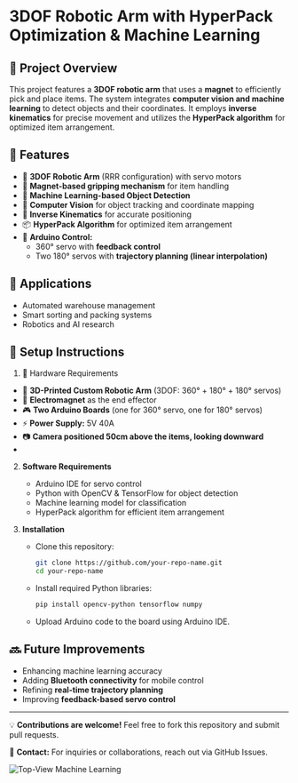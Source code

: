 # **3DOF Robotic Arm with HyperPack Optimization & Machine Learning**

## 📌 Project Overview  
This project features a **3DOF robotic arm** that uses a **magnet** to efficiently pick and place items. The system integrates **computer vision and machine learning** to detect objects and their coordinates. It employs **inverse kinematics** for precise movement and utilizes the **HyperPack algorithm** for optimized item arrangement.  

## 🚀 Features  
- 🔧 **3DOF Robotic Arm** (RRR configuration) with servo motors  
- 🧲 **Magnet-based gripping mechanism** for item handling  
- 🤖 **Machine Learning-based Object Detection**  
- 🎯 **Computer Vision** for object tracking and coordinate mapping  
- 🔢 **Inverse Kinematics** for accurate positioning  
- 📦 **HyperPack Algorithm** for optimized item arrangement  
- 🔄 **Arduino Control:**
  - 360° servo with **feedback control**  
  - Two 180° servos with **trajectory planning (linear interpolation)**  

## 🎯 Applications  
- Automated warehouse management  
- Smart sorting and packing systems  
- Robotics and AI research  

## 🔧 Setup Instructions  
1.  🔧 Hardware Requirements  
- 🦾 **3D-Printed Custom Robotic Arm** (3DOF: 360° + 180° + 180° servos)  
- 🧲 **Electromagnet** as the end effector  
- 🎮 **Two Arduino Boards** (one for 360° servo, one for 180° servos)  
- ⚡ **Power Supply:** 5V 40A  
- 📷 **Camera positioned 50cm above the items, looking downward**
- 
2. **Software Requirements**  
   - Arduino IDE for servo control  
   - Python with OpenCV & TensorFlow for object detection  
   - Machine learning model for classification  
   - HyperPack algorithm for efficient item arrangement  

3. **Installation**  
   - Clone this repository:  
     ```bash
     git clone https://github.com/your-repo-name.git
     cd your-repo-name
     ```
   - Install required Python libraries:  
     ```bash
     pip install opencv-python tensorflow numpy
     ```
   - Upload Arduino code to the board using Arduino IDE.  
  
## 🔜 Future Improvements  
- Enhancing machine learning accuracy  
- Adding **Bluetooth connectivity** for mobile control  
- Refining **real-time trajectory planning**  
- Improving **feedback-based servo control**  

---

💡 **Contributions are welcome!** Feel free to fork this repository and submit pull requests.  

📩 **Contact:** For inquiries or collaborations, reach out via GitHub Issues.  


![Top-View Machine Learning](https://your-image-url.png)
